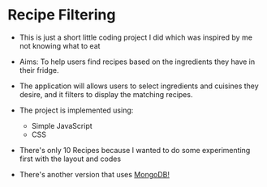 #  Recipe Filtering 

- This is just a short little coding project I did which was inspired by me not knowing what to eat

- Aims: To help users find recipes based on the ingredients they have in their fridge.

- The application will allows users to select ingredients and cuisines they desire, and it filters to display the matching recipes.

- The project is implemented using:
  - Simple JavaScript
  - CSS 

- There's only 10 Recipes because I wanted to do some experimenting first with the layout and codes

- There's another version that uses <a href="https://github.com/nrsfqh/Food_Website/tree/website_mongodb_Ver">MongoDB!</a>
